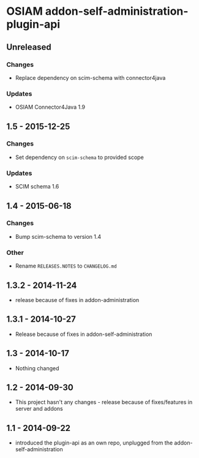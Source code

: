 # OSIAM addon-self-administration-plugin-api

## Unreleased

### Changes

- Replace dependency on scim-schema with connector4java

### Updates

- OSIAM Connector4Java 1.9

## 1.5 - 2015-12-25

### Changes

- Set dependency on `scim-schema` to provided scope

### Updates

- SCIM schema 1.6

## 1.4 - 2015-06-18

### Changes

- Bump scim-schema to version 1.4

### Other

- Rename `RELEASES.NOTES` to `CHANGELOG.md`

## 1.3.2 - 2014-11-24
- release because of fixes in addon-administration

## 1.3.1 - 2014-10-27
- Release because of fixes in addon-self-administration

## 1.3 - 2014-10-17
- Nothing changed

## 1.2 - 2014-09-30
- This project hasn't any changes - release because of fixes/features in server and addons

## 1.1 - 2014-09-22
- introduced the plugin-api as an own repo, unplugged from the addon-self-administration
